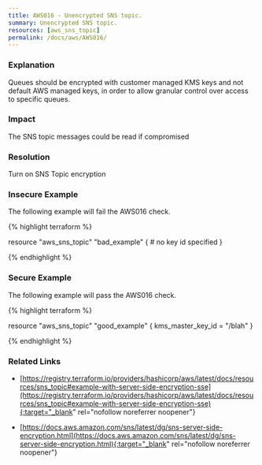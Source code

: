 ```yaml
---
title: AWS016 - Unencrypted SNS topic.
summary: Unencrypted SNS topic. 
resources: [aws_sns_topic] 
permalink: /docs/aws/AWS016/
---
```

### Explanation


Queues should be encrypted with customer managed KMS keys and not default AWS managed keys, in order to allow granular control over access to specific queues.


### Impact
The SNS topic messages could be read if compromised

### Resolution
Turn on SNS Topic encryption



### Insecure Example

The following example will fail the AWS016 check.

{% highlight terraform %}

resource "aws_sns_topic" "bad_example" {
	# no key id specified
}

{% endhighlight %}



### Secure Example

The following example will pass the AWS016 check.

{% highlight terraform %}

resource "aws_sns_topic" "good_example" {
	kms_master_key_id = "/blah"
}

{% endhighlight %}



### Related Links


- [https://registry.terraform.io/providers/hashicorp/aws/latest/docs/resources/sns_topic#example-with-server-side-encryption-sse](https://registry.terraform.io/providers/hashicorp/aws/latest/docs/resources/sns_topic#example-with-server-side-encryption-sse){:target="_blank" rel="nofollow noreferrer noopener"}

- [https://docs.aws.amazon.com/sns/latest/dg/sns-server-side-encryption.html](https://docs.aws.amazon.com/sns/latest/dg/sns-server-side-encryption.html){:target="_blank" rel="nofollow noreferrer noopener"}


